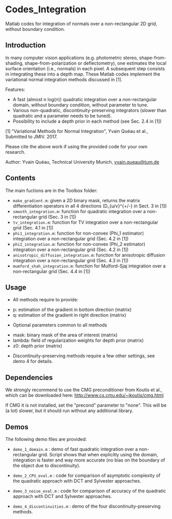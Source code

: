 # Codes_Integration
Matlab codes for integration of normals over a non-rectangular 2D grid, without boundary condition.

## Introduction

In many computer vision applications (e.g. photometric stereo, shape-from-shading, shape-from-polarization or deflectometry), one estimates the local surface orientation (i.e., normals) in each pixel. A subsequent step consists in integrating these into a depth map. These Matlab codes implement the variational normal integration methods discussed in [1].  

Features:
- A fast (almost  n log(n)) quadratic integration over a non-rectangular domain, without boundary condition, without parameter to tune.
- Various non-quadratic, discontinuity-preserving integrators (slower than quadratic and a parameter needs to be tuned).
- Possibility to include a depth prior in each method (see Sec. 2.4 in [1])  

[1] "Variational Methods for Normal Integration", Yvain Quéau et al., Submitted to JMIV. 2017. 

Please cite the above work if using the provided code for your own research. 

Author: Yvain Quéau, Technical University Munich, yvain.queau@tum.de


## Contents

The main fuctions are in the Toolbox folder:
- `make_gradient.m`: given a 2D binary mask, returns the matrix differentiation operators in all 4 directions (D_{u/v}^{+/-} in Sect. 3 in [1])  
- `smooth_integration.m`: function for quadratic integration over a non-rectangular grid (Sec. 3 in [1])
- `tv_integration.m`: function for TV integration over a non-rectangular grid (Sec. 4.1 in [1])
- `phi1_integration.m`: function for non-convex (Phi_1 estimator) integration over a non-rectangular grid (Sec. 4.2 in [1])
- `phi2_integration.m`: function for non-convex (Phi_2 estimator) integration over a non-rectangular grid (Sec. 4.2 in [1])
- `anisotropic_diffusion_integration.m`: function for anisotropic diffusion integration over a non-rectangular grid (Sec. 4.3 in [1])
- `mumford_shah_integration.m`: function for Mulford-Sjaj integration over a non-rectangular grid (Sec. 4.4 in [1])

## Usage
- All methods require to provide:
 * p: estimation of the gradient in bottom direction (matrix)
 * q: estimation of the gradient in right direction (matrix)
- Optional parameters common to all methods
 * mask: binary mask of the area of interest (matrix)
 * lambda: field of regularization weights for depth prior (matrix)
 * z0: depth prior (matrix)
- Discontinuity-preserving methods require a few other settings, see demo 4 for details. 

## Dependencies

We strongly recommend to use the CMG preconditioner from Koutis et al., which can be downloaded here: 
http://www.cs.cmu.edu/~jkoutis/cmg.html

If CMG it is not installed, set the "precond" parameter to "none". This will be (a lot) slower, but it should run without any additional library.

## Demos

The following demo files are provided: 

- `demo_1_domain.m` : demo of fast quadratic integration over a non-rectangular grid. Script shows that when explicitly using the domain, integration is faster and way more accurate (no bias on the boundary of the object due to discontinuity).

- `demo_2_CPU_eval.m` : code for comparison of asymptotic complexity of the quadratic approach with DCT and Sylvester approaches. 

- `demo_3_noise_eval.m` : code for comparison of accuracy of the quadratic approach with DCT and Sylvester approaches. 

- `demo_4_discontinuities.m` : demo of the four discontinuity-preserving methods. 


